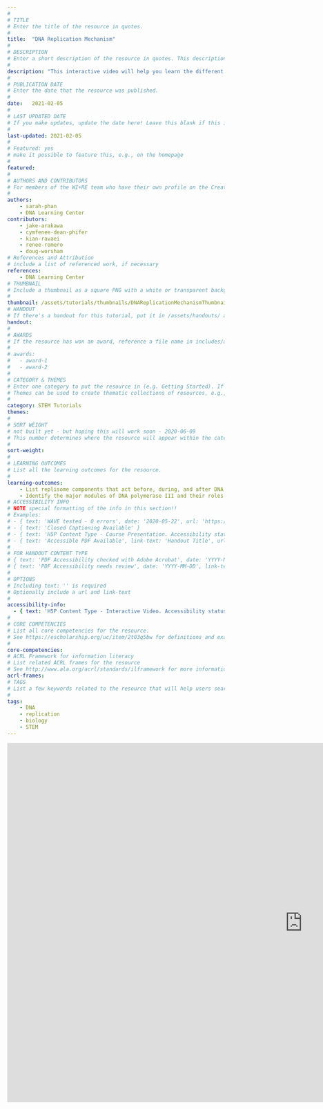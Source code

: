 ```yaml
---
#
# TITLE
# Enter the title of the resource in quotes.
#
title:  "DNA Replication Mechanism"
#
# DESCRIPTION
# Enter a short description of the resource in quotes. This description will appear on the list page as a preview, but not on the tutorial/workshop itself.
#
description: "This interactive video will help you learn the different parts of the DNA replication mechanism!"
#
# PUBLICATION DATE
# Enter the date that the resource was published.
#
date:   2021-02-05
#
# LAST UPDATED DATE
# If you make updates, update the date here! Leave this blank if this is being published for the first time.
#
last-updated: 2021-02-05
#
# Featured: yes
# make it possible to feature this, e.g., on the homepage
#
featured: 
#
# AUTHORS AND CONTRIBUTORS
# For members of the WI+RE team who have their own profile on the Creative Team page, enter the name as firstname-lastname (e.g. doug-worsham). For community partners who don't have their own profile on the WI+RE site, enter their name as Firstname Lastname (e.g. Gene Block). The names will appear in the order you enter them.
#
authors:
    - sarah-phan
    - DNA Learning Center
contributors:
    - jake-arakawa
    - cymfenee-dean-phifer
    - kian-ravaei
    - renee-romero
    - doug-worsham
# References and Attribution
# include a list of referenced work, if necessary
references:
    - DNA Learning Center
# THUMBNAIL
# Include a thumbnail as a square PNG with a white or transparent background. Our standard dimensions are 250x250 px, but any size square will do. Thumbnails for tutorials go in /assets/tutorials/thumbnails/, and for workshops, /assets/workshops/thumbnails/.
#
thumbnail: /assets/tutorials/thumbnails/DNAReplicationMechanismThumbnail.png
# HANDOUT
# If there's a handout for this tutorial, put it in /assets/handouts/ and replace the three dots with the filename!
handout:
#
# AWARDS
# If the resource has won an award, reference a file name in includes/awards/ without the .html. For example, if it was accepted to PRIMO, you would write "primo". If the award isn't in includes/awards, create a new award file!
#
# awards: 
#   - award-1
#   - award-2
#
# CATEGORY & THEMES
# Enter one category to put the resource in (e.g. Getting Started). If you enter a category that doesn't already exist, a new category will be created on the WI+RE site.
# Themes can be used to create thematic collections of resources, e.g., stem, etc.
#
category: STEM Tutorials
themes: 
#
# SORT WEIGHT
# not built yet - but hoping this will work soon - 2020-06-09
# This number determines where the resource will appear within the category. Larger numbers appear later within the category, and higher numbers appear earlier.
#
sort-weight:
#
# LEARNING OUTCOMES
# List all the learning outcomes for the resource.
#
learning-outcomes:
    - List replisome components that act before, during, and after DNA replication.
    - Identify the major modules of DNA polymerase III and their roles in replication  
# ACCESSIBILITY INFO
# NOTE special formatting of the info in this section!!
# Examples:
# - { text: 'WAVE tested - 0 errors', date: '2020-05-22', url: 'https://wave.webaim.org/' }
# - { text: 'Closed Captioning Available' }
# - { text: 'H5P Content Type - Course Presentation. Accessibility status - Tested with no known problems', date: 'YYYY-MM-DD', url: 'https://h5p.org/documentation/installation/content-type-accessibility' }
# - { text: 'Accessible PDF Available', link-text: 'Handout Title', url: 'full-url' }
#
# FOR HANDOUT CONTENT TYPE
# { text: 'PDF Accessibility checked with Adobe Acrobat', date: 'YYYY-MM-DD' }
# { text: 'PDF Accessibility needs review', date: 'YYYY-MM-DD', link-text: 'Issue reported', url: 'link to issue' } 
#
# OPTIONS
# Including text: '' is required
# Optionally include a url and link-text
#
accessibility-info:
  - { text: 'H5P Content Type - Interactive Video. Accessibility status - Tested with no known problems', date: '2021-02-05', url: 'https://h5p.org/documentation/installation/content-type-accessibility' }
#
# CORE COMPETENCIES
# List all core competencies for the resource.
# See https://escholarship.org/uc/item/2t03q5bw for definitions and examples of each core competency
#
core-competencies:
# ACRL Framework for information literacy
# List related ACRL frames for the resource
# See http://www.ala.org/acrl/standards/ilframework for more information
acrl-frames:
# TAGS
# List a few keywords related to the resource that will help users search for it.
#
tags:
    - DNA
    - replication
    - biology
    - STEM
---
```


<iframe src="https://ccle.ucla.edu/mod/hvp/embed.php?id=3392014" width="1368" height="831" frameborder="0" allowfullscreen="allowfullscreen"></iframe><script src="https://ccle.ucla.edu/mod/hvp/library/js/h5p-resizer.js" charset="UTF-8"></script>
